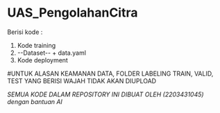 # UAS_PengolahanCitra
Berisi kode :

1. Kode training
2. --Dataset-- + data.yaml
3. Kode deployment

#UNTUK ALASAN KEAMANAN DATA, FOLDER LABELING TRAIN, VALID, TEST YANG BERISI WAJAH TIDAK AKAN DIUPLOAD













*SEMUA KODE DALAM REPOSITORY INI DIBUAT OLEH (2203431045) dengan bantuan AI*
